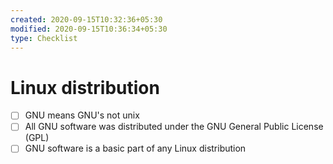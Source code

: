 ```yaml
---
created: 2020-09-15T10:32:36+05:30
modified: 2020-09-15T10:36:34+05:30
type: Checklist
---
```


# Linux distribution

- [ ] GNU means GNU's not unix
- [ ] All GNU software was distributed under the GNU General Public License (GPL)
- [ ] GNU software is a basic part of any Linux distribution